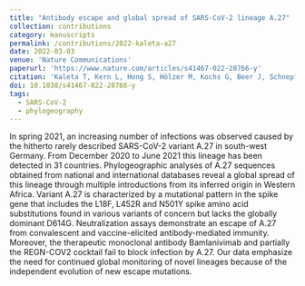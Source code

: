 ```yaml
---
title: "Antibody escape and global spread of SARS-CoV-2 lineage A.27"
collection: contributions
category: manuscripts
permalink: /contributions/2022-kaleta-a27
date: 2022-03-03
venue: 'Nature Communications'
paperurl: 'https://www.nature.com/articles/s41467-022-28766-y'
citation: 'Kaleta T, Kern L, Hong S, Hölzer M, Kochs G, Beer J, Schnepf D, Schwemmle M, Bollen N, Kolb P, Huber M, Ulferts S, Weigang S, <b>Dudas G</b>, Wittig A, Jaki L, Padane A, Lagare A, Salou M, Ozer E, Nnaemeka N, Odoom J, Rutayisire R, Benkahla A, Akoua-Koffi C, Ouedraogo AS, Simon-Loriere E, Enouf V, Kröger S, Calvignac-Spencer S, Baele G, Panning M, Fuchs J, 2022. &quot;Antibody escape and global spread of SARS-CoV-2 lineage A.27&quot;. <i>Nature Communications</i> 13: 1152.'
doi: 10.1038/s41467-022-28766-y
tags:
  - SARS-CoV-2
  - phylogeography
---
```


In spring 2021, an increasing number of infections was observed caused by the hitherto rarely described SARS-CoV-2 variant A.27 in south-west Germany.
From December 2020 to June 2021 this lineage has been detected in 31 countries.
Phylogeographic analyses of A.27 sequences obtained from national and international databases reveal a global spread of this lineage through multiple introductions from its inferred origin in Western Africa.
Variant A.27 is characterized by a mutational pattern in the spike gene that includes the L18F, L452R and N501Y spike amino acid substitutions found in various variants of concern but lacks the globally dominant D614G.
Neutralization assays demonstrate an escape of A.27 from convalescent and vaccine-elicited antibody-mediated immunity.
Moreover, the therapeutic monoclonal antibody Bamlanivimab and partially the REGN-COV2 cocktail fail to block infection by A.27.
Our data emphasize the need for continued global monitoring of novel lineages because of the independent evolution of new escape mutations.
